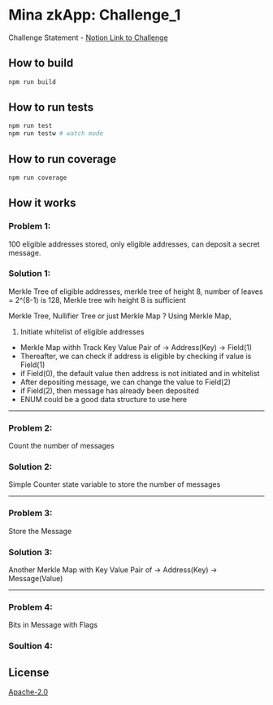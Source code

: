 # Mina zkApp: Challenge_1

Challenge Statement - 
[Notion Link to Challenge](https://file.notion.so/f/f/6cb52088-8ba0-489c-b45a-800a7f3b5cf0/b62c79f0-b5e6-42c3-b586-6a59d714e8bb/Challenge_1_-_due_Jan_31.pdf?id=32decac0-5395-41c2-8808-83158318e9c5&table=block&spaceId=6cb52088-8ba0-489c-b45a-800a7f3b5cf0&expirationTimestamp=1704664800000&signature=S7AH3llsIdP52ksftRa8QUVAfzbjBCsYnVmo-2JulV0&downloadName=Challenge+1+-+due+Jan+31.pdf)

## How to build

```sh
npm run build
```

## How to run tests

```sh
npm run test
npm run testw # watch mode
```

## How to run coverage

```sh
npm run coverage
```

## How it works 

### Problem 1:
100 eligible addresses stored, only eligible addresses, can deposit 
a secret message. 

### Solution 1:
Merkle Tree of eligible addresses, merkle tree of height 8,
number of leaves = 2^(8-1) is 128, Merkle tree wih height 8 is sufficient

Merkle Tree, Nullifier Tree or just Merkle Map ?
Using Merkle Map, 
1. Initiate whitelist of eligible addresses

  *  Merkle Map withh Track Key Value Pair of -> Address(Key) -> Field(1)
  *  Thereafter, we can check if address is eligible by checking if value is Field(1)
  *  if Field(0), the default value then address is not initiated and in whitelist
  *  After depositing message, we can change the value to Field(2)
  *  if Field(2), then message has already been deposited
  * ENUM could be a good data structure to use here

--- 

### Problem 2: 
Count the number of messages

### Solution 2:
Simple Counter state variable to store the number of messages

--- 

### Problem 3: 
Store the Message

### Solution 3:
Another Merkle Map with Key Value Pair of -> Address(Key) -> Message(Value)

---

### Problem 4:
Bits in Message with Flags 

### Soultion 4: 



## License

[Apache-2.0](LICENSE)
